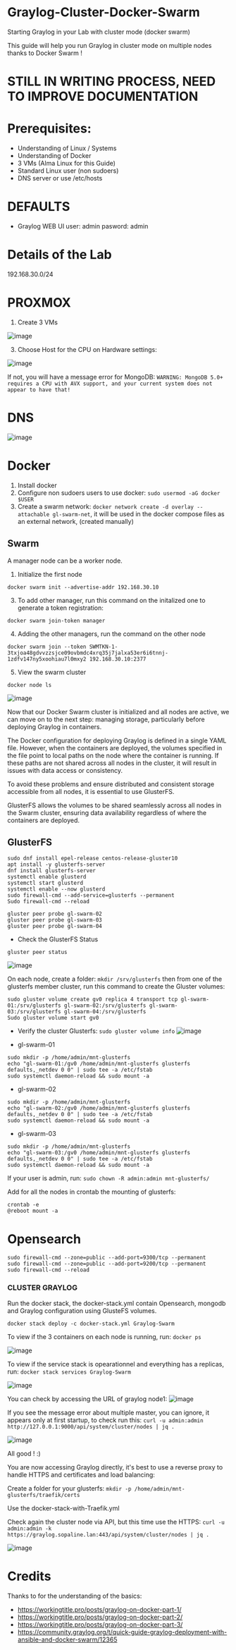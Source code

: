 # Graylog-Cluster-Docker-Swarm
Starting Graylog in your Lab with cluster mode (docker swarm)

This guide will help you run Graylog in cluster mode on multiple nodes thanks to Docker Swarm !

# STILL IN WRITING PROCESS, NEED TO IMPROVE DOCUMENTATION

# Prerequisites:

- Understanding of Linux / Systems
- Understanding of Docker
- 3 VMs (Alma Linux for this Guide)
- Standard Linux user (non sudoers)
- DNS server or use /etc/hosts

# DEFAULTS

- Graylog WEB UI
user: admin
pasword: admin

# Details of the Lab

192.168.30.0/24

# PROXMOX

1. Create 3 VMs
   
![image](https://github.com/user-attachments/assets/3c6a174f-822d-40ee-a988-e2b0e24b960f)

3. Choose Host for the CPU on Hardware settings:

![image](https://github.com/user-attachments/assets/2f776733-4eaa-4098-8f36-18137919d141)

If not, you will have a message error for MongoDB: `WARNING: MongoDB 5.0+ requires a CPU with AVX support, and your current system does not appear to have that!`


# DNS

![image](https://github.com/user-attachments/assets/f983f54d-92d2-4511-99b8-d5914a80ed6c)

# Docker

1. Install docker
2.  Configure non sudoers users to use docker: `sudo usermod -aG docker $USER`
3.  Create a swarm network: `docker network create -d overlay --attachable gl-swarm-net`, it will be used in the docker compose files as an external network, (created manually)

## Swarm

A manager node can be a worker node.

1. Initialize the first node
```
docker swarm init --advertise-addr 192.168.30.10
```

3. To add other manager, run this command on the initalized one to generate a token registration:

```
docker swarm join-token manager 
```

4. Adding the other managers, run the command on the other node
```
docker swarm join --token SWMTKN-1-3txjoa48gdvvzzsjce09ovbmdc4xrq35j7jalxa53er6i6tnnj-1zdfv147ny5xoohiau7l0mxy2 192.168.30.10:2377
```

5. View the swarm cluster
```
docker node ls
```

![image](https://github.com/user-attachments/assets/77f736a2-b830-4eda-97e7-61572b741a94)


Now that our Docker Swarm cluster is initialized and all nodes are active, we can move on to the next step: managing storage, particularly before deploying Graylog in containers.

The Docker configuration for deploying Graylog is defined in a single YAML file. However, when the containers are deployed, the volumes specified in the file point to local paths on the node where the container is running. If these paths are not shared across all nodes in the cluster, it will result in issues with data access or consistency.

To avoid these problems and ensure distributed and consistent storage accessible from all nodes, it is essential to use GlusterFS.

GlusterFS allows the volumes to be shared seamlessly across all nodes in the Swarm cluster, ensuring data availability regardless of where the containers are deployed.

## GlusterFS

```
sudo dnf install epel-release centos-release-gluster10 
apt install -y glusterfs-server
dnf install glusterfs-server
systemctl enable glusterd
systemctl start glusterd
systemctl enable --now glusterd
sudo firewall-cmd --add-service=glusterfs --permanent
Sudo firewall-cmd --reload
```

```
gluster peer probe gl-swarm-02
gluster peer probe gl-swarm-03
gluster peer probe gl-swarm-04
```

- Check the GlusterFS Status
```
gluster peer status
```
![image](https://github.com/user-attachments/assets/5cc4bd39-3b96-4fec-abe8-ef853ba06ee3)


On each node, create a folder: `mkdir /srv/glusterfs` then from one of the glusterfs member cluster, run this command to create the Gluster volumes:

```
sudo gluster volume create gv0 replica 4 transport tcp gl-swarm-01:/srv/glusterfs gl-swarm-02:/srv/glusterfs gl-swarm-03:/srv/glusterfs gl-swarm-04:/srv/glusterfs
Sudo gluster volume start gv0
```

- Verify the cluster Glusterfs: `sudo gluster volume info`
![image](https://github.com/user-attachments/assets/2604df41-52aa-4974-8de3-1ca59be8ae52)

- gl-swarm-01
```
sudo mkdir -p /home/admin/mnt-glusterfs
echo "gl-swarm-01:/gv0 /home/admin/mnt-glusterfs glusterfs defaults,_netdev 0 0" | sudo tee -a /etc/fstab
sudo systemctl daemon-reload && sudo mount -a
```

- gl-swarm-02
```
sudo mkdir -p /home/admin/mnt-glusterfs
echo "gl-swarm-02:/gv0 /home/admin/mnt-glusterfs glusterfs defaults,_netdev 0 0" | sudo tee -a /etc/fstab
sudo systemctl daemon-reload && sudo mount -a
```

- gl-swarm-03
```
sudo mkdir -p /home/admin/mnt-glusterfs
echo "gl-swarm-03:/gv0 /home/admin/mnt-glusterfs glusterfs defaults,_netdev 0 0" | sudo tee -a /etc/fstab
sudo systemctl daemon-reload && sudo mount -a
```

If your user is admin, run: `sudo chown -R admin:admin mnt-glusterfs/`

Add for all the nodes in crontab the mounting of glusterfs:

```
crontab -e
@reboot mount -a
```

# Opensearch

```
sudo firewall-cmd --zone=public --add-port=9300/tcp --permanent
sudo firewall-cmd --zone=public --add-port=9200/tcp --permanent
sudo firewall-cmd --reload
```

### CLUSTER GRAYLOG

Run the docker stack, the docker-stack.yml contain Opensearch, mongodb and Graylog configuration using GlusteFS volumes.

```
docker stack deploy -c docker-stack.yml Graylog-Swarm
```

To view if the 3 containers on each node is running, run: `docker ps`

![image](https://github.com/user-attachments/assets/7ad426a8-bc23-49e0-82a6-e7d82ca84e6c)

To view if the service stack is opearationnel and everything has a replicas, run: `docker stack services Graylog-Swarm`

![image](https://github.com/user-attachments/assets/57082965-3b6b-4b76-a844-c3d0182dadfc)

You can check by accessing the URL of graylog node1:
![image](https://github.com/user-attachments/assets/534f8441-1caa-4007-aa88-2c92e59ab0ea)

If you see the message error about multiple master, you can ignore, it appears only at first startup, to check run this: `curl -u admin:admin http://127.0.0.1:9000/api/system/cluster/nodes | jq .`

![image](https://github.com/user-attachments/assets/d81a5e72-9865-47c3-8dca-2bc3946e6cbb)

All good ! :)

You are now accessing Graylog directly, it's best to use a reverse proxy to handle HTTPS and certificates and load balancing:

Create a folder for your glusterfs: `mkdir -p /home/admin/mnt-glusterfs/traefik/certs`



Use the docker-stack-with-Traefik.yml


Check again the cluster node via API, but this time use the HTTPS: `curl -u admin:admin -k https://graylog.sopaline.lan:443/api/system/cluster/nodes | jq .`

![image](https://github.com/user-attachments/assets/0ae35461-de52-4e81-83e6-efd3a79631a4)



# Credits 

Thanks to for the understanding of the basics:

- https://workingtitle.pro/posts/graylog-on-docker-part-1/
- https://workingtitle.pro/posts/graylog-on-docker-part-2/
- https://workingtitle.pro/posts/graylog-on-docker-part-3/
- https://community.graylog.org/t/quick-guide-graylog-deployment-with-ansible-and-docker-swarm/12365

